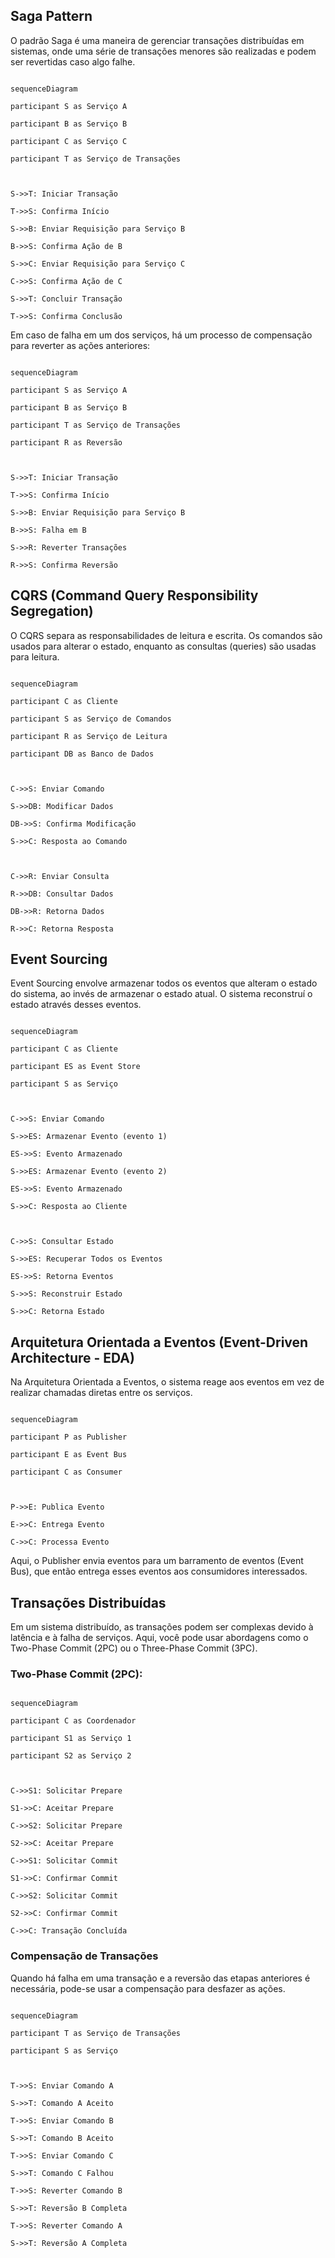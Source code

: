 ## Saga Pattern

O padrão Saga é uma maneira de gerenciar transações distribuídas em sistemas, onde uma série de transações menores são realizadas e podem ser revertidas caso algo falhe.

  

```mermaid

sequenceDiagram

participant S as Serviço A

participant B as Serviço B

participant C as Serviço C

participant T as Serviço de Transações

  

S->>T: Iniciar Transação

T->>S: Confirma Início

S->>B: Enviar Requisição para Serviço B

B->>S: Confirma Ação de B

S->>C: Enviar Requisição para Serviço C

C->>S: Confirma Ação de C

S->>T: Concluir Transação

T->>S: Confirma Conclusão

```

Em caso de falha em um dos serviços, há um processo de compensação para reverter as ações anteriores:

  

```mermaid

sequenceDiagram

participant S as Serviço A

participant B as Serviço B

participant T as Serviço de Transações

participant R as Reversão

  

S->>T: Iniciar Transação

T->>S: Confirma Início

S->>B: Enviar Requisição para Serviço B

B->>S: Falha em B

S->>R: Reverter Transações

R->>S: Confirma Reversão

```

  

## CQRS (Command Query Responsibility Segregation)

O CQRS separa as responsabilidades de leitura e escrita. Os comandos são usados para alterar o estado, enquanto as consultas (queries) são usadas para leitura.

  

```mermaid

sequenceDiagram

participant C as Cliente

participant S as Serviço de Comandos

participant R as Serviço de Leitura

participant DB as Banco de Dados

  

C->>S: Enviar Comando

S->>DB: Modificar Dados

DB->>S: Confirma Modificação

S->>C: Resposta ao Comando

  

C->>R: Enviar Consulta

R->>DB: Consultar Dados

DB->>R: Retorna Dados

R->>C: Retorna Resposta

```

  

## Event Sourcing

Event Sourcing envolve armazenar todos os eventos que alteram o estado do sistema, ao invés de armazenar o estado atual. O sistema reconstruí o estado através desses eventos.

  

```mermaid

sequenceDiagram

participant C as Cliente

participant ES as Event Store

participant S as Serviço

  

C->>S: Enviar Comando

S->>ES: Armazenar Evento (evento 1)

ES->>S: Evento Armazenado

S->>ES: Armazenar Evento (evento 2)

ES->>S: Evento Armazenado

S->>C: Resposta ao Cliente

  

C->>S: Consultar Estado

S->>ES: Recuperar Todos os Eventos

ES->>S: Retorna Eventos

S->>S: Reconstruir Estado

S->>C: Retorna Estado

```

## Arquitetura Orientada a Eventos (Event-Driven Architecture - EDA)

Na Arquitetura Orientada a Eventos, o sistema reage aos eventos em vez de realizar chamadas diretas entre os serviços.

  

```mermaid

sequenceDiagram

participant P as Publisher

participant E as Event Bus

participant C as Consumer

  

P->>E: Publica Evento

E->>C: Entrega Evento

C->>C: Processa Evento

```

  

Aqui, o Publisher envia eventos para um barramento de eventos (Event Bus), que então entrega esses eventos aos consumidores interessados.

  

## Transações Distribuídas

Em um sistema distribuído, as transações podem ser complexas devido à latência e à falha de serviços. Aqui, você pode usar abordagens como o Two-Phase Commit (2PC) ou o Three-Phase Commit (3PC).

  

### Two-Phase Commit (2PC):

  

```mermaid

sequenceDiagram

participant C as Coordenador

participant S1 as Serviço 1

participant S2 as Serviço 2

  

C->>S1: Solicitar Prepare

S1->>C: Aceitar Prepare

C->>S2: Solicitar Prepare

S2->>C: Aceitar Prepare

C->>S1: Solicitar Commit

S1->>C: Confirmar Commit

C->>S2: Solicitar Commit

S2->>C: Confirmar Commit

C->>C: Transação Concluída

```

### Compensação de Transações

Quando há falha em uma transação e a reversão das etapas anteriores é necessária, pode-se usar a compensação para desfazer as ações.

  

```mermaid

sequenceDiagram

participant T as Serviço de Transações

participant S as Serviço

  

T->>S: Enviar Comando A

S->>T: Comando A Aceito

T->>S: Enviar Comando B

S->>T: Comando B Aceito

T->>S: Enviar Comando C

S->>T: Comando C Falhou

T->>S: Reverter Comando B

S->>T: Reversão B Completa

T->>S: Reverter Comando A

S->>T: Reversão A Completa

```
